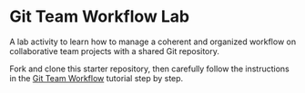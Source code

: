 # Git Team Workflow Lab

A lab activity to learn how to manage a coherent and organized workflow on
collaborative team projects with a shared Git repository.

Fork and clone this starter repository,
then carefully follow the instructions in the
[Git Team Workflow](https://make-school-courses.github.io/Git-Team-Workflow/)
tutorial step by step.
